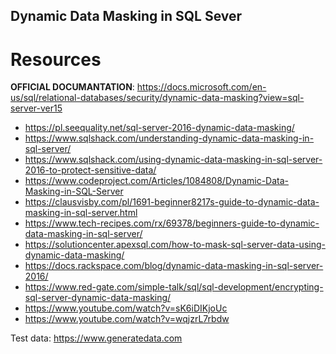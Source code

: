 ## Dynamic Data Masking in SQL Sever

# Resources

**OFFICIAL DOCUMANTATION**: https://docs.microsoft.com/en-us/sql/relational-databases/security/dynamic-data-masking?view=sql-server-ver15

* https://pl.seequality.net/sql-server-2016-dynamic-data-masking/
* https://www.sqlshack.com/understanding-dynamic-data-masking-in-sql-server/
* https://www.sqlshack.com/using-dynamic-data-masking-in-sql-server-2016-to-protect-sensitive-data/
* https://www.codeproject.com/Articles/1084808/Dynamic-Data-Masking-in-SQL-Server
* https://clausvisby.com/pl/1691-beginner8217s-guide-to-dynamic-data-masking-in-sql-server.html
* https://www.tech-recipes.com/rx/69378/beginners-guide-to-dynamic-data-masking-in-sql-server/
* https://solutioncenter.apexsql.com/how-to-mask-sql-server-data-using-dynamic-data-masking/
* https://docs.rackspace.com/blog/dynamic-data-masking-in-sql-server-2016/
* https://www.red-gate.com/simple-talk/sql/sql-development/encrypting-sql-server-dynamic-data-masking/
* https://www.youtube.com/watch?v=sK6iDIKjoUc
* https://www.youtube.com/watch?v=wqjzrL7rbdw

Test data: https://www.generatedata.com
